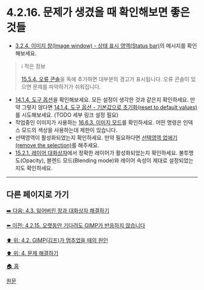 # 4.2.16. 문제가 생겼을 때 확인해보면 좋은 것들

- [3.2.4. 이미지 창(Image window) - 상태 표시 영역(Status bar)](./03-02-04-00-image_window.md)의 메시지를 확인해보세요.

> ℹ️ 작은 정보
>
> [15.5.4. 오류 콘솔](./15-05-04-00-error-console.md)을 독에 추가하면 대부분의 경고가 표시됩니다. 오류 콘솔이 있으면 문제를 파악하기가 쉬워집니다.

- [14.1.4. 도구 옵션](./14-01-04-00-tool-options.md)을 확인해보세요. 모든 설정이 생각한 것과 같은지 확인하세요. 만약 그렇지 않다면 [14.1.4. 도구 옵션 - 기본값으로 초기화(reset to default values)](./14-01-04-00-tool-options.md)를 시도해보세요. (TODO 세부 링크 설정 필요)
- 작업중인 이미지가 사용하는 [16.6.3. 이미지 모드](./16-06-03-mode.md)를 확인하세요. 어떤 명령은 인덱스 모드의 색상을 사용하는데 제한이 있습니다.
- 선택영역이 활성화되었는지 확인하세요. 만약 필요하다면 [선택영역 없애기(remove the selection)](./16-04-03-00-none.md)를 해주세요.
- [15.2.1. 레이어 대화상자](./15-02-01-00-layers_dialog.md)에서 정확한 레이어가 활성화되었는지 확인하세요. 불투명도(Opacity), 블렌드 모드(Blending mode)와 레이어 속성이 제대로 설정되었는지도 확인하세요.

***

## 다른 페이지로 가기

[➡️ 다음: 4.3. 잃어버린 창과 대화상자 해결하기](./04-03-00-how-to-fix-missing-windows-and-dialogs.md)

[⬅️ 이전: 4.2.15. 오랫동안 기다려도 GIMP가 반응하지 않습니다](./04-02-15-i-ve-been-waiting-for-a-long-time-and-gimp-is-not-responding.md)

[⬆️ 위: 4.2. GIMP(김프)가 멈추었을 때의 원인](./04-02-00-common-causes-of-gimp-non-responsiveness.md)

[⬆️ 위: 4. 문제 해결하기](./04-00-what-to-do-if-you-are-stuck.md)

[🏠 홈](./00-home.md)

[원문](https://docs.gimp.org/2.10/ko/gimp-stuck-not-responding.html)
